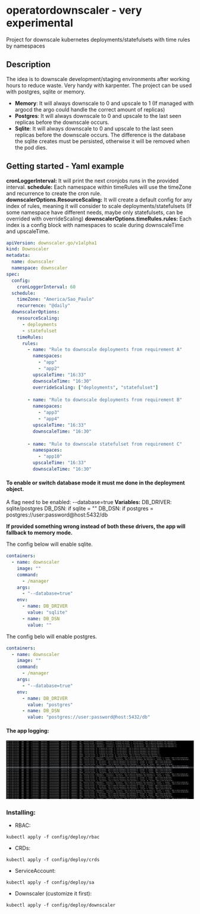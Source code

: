 # operatordownscaler - very experimental

Project for downscale kubernetes deployments/statefulsets with time rules by namespaces

## Description

The idea is to downscale development/staging environments after working hours to reduce waste. Very handy with karpenter.
The project can be used with postgres, sqlite or memory.

- **Memory**: It will always downscale to 0 and upscale to 1 (If managed with argocd the argo could handle the correct amount of replicas)
- **Postgres**: It will always downscale to 0 and upscale to the last seen replicas before the downscale occurs.
- **Sqlite**: It will always downscale to 0 and upscale to the last seen replicas before the downscale occurs. The difference is the database the sqlite creates must be persisted, otherwise it will be removed when the pod dies.

## Getting started - Yaml example

**cronLoggerInterval:** It will print the next cronjobs runs in the provided interval.
**schedule:** Each namespace within timeRules will use the timeZone and recurrence to create the cron rule.
**downscalerOptions.ResourceScaling:** It will create a default config for any index of rules, meaning it will consider to scale deployments/statefulsets (If some namespace have different needs, maybe only statefulsets, can be overrided with overrideScaling)
**downscalerOptions.timeRules.rules:** Each index is a config block with namespaces to scale during downscaleTime and upscaleTime.

```yaml
apiVersion: downscaler.go/v1alpha1
kind: Downscaler
metadata:
  name: downscaler
  namespace: downscaler
spec:
  config:
    cronLoggerInterval: 60
  schedule:
    timeZone: "America/Sao_Paulo"
    recurrence: "@daily"
  downscalerOptions:
    resourceScaling:
      - deployments
      - statefulset
    timeRules:
      rules:
        - name: "Rule to downscale deployments from requirement A"
          namespaces:
            - "app"
            - "app2"
          upscaleTime: "16:33"
          downscaleTime: "16:30"
          overrideScaling: ["deployments", "statefulset"]

        - name: "Rule to downscale deployments from requirement B"
          namespaces:
            - "app3"
            - "app4"
          upscaleTime: "16:33"
          downscaleTime: "16:30"

        - name: "Rule to downscale statefulset from requirement C"
          namespaces:
            - "app10"
          upscaleTime: "16:33"
          downscaleTime: "16:30"
```

#### To enable or switch database mode it must me done in the deployment object.

A flag need to be enabled: --database=true
**Variables:**
DB_DRIVER: sqlite/postgres
DB_DSN: if sqlite = ""
DB_DSN: if postgres = postgres://user:password@host:5432/db

**If provided something wrong instead of both these drivers, the app will fallback to memory mode.**

The config below will enable sqlite.

```yaml
containers:
  - name: downscaler
    image: ""
    command:
      - /manager
    args:
      - "--database=true"
    env:
      - name: DB_DRIVER
        value: "sqlite"
      - name: DB_DSN
        value: ""
```

The config belo will enable postgres.

```yaml
containers:
  - name: downscaler
    image: ""
    command:
      - /manager
    args:
      - "--database=true"
    env:
      - name: DB_DRIVER
        value: "postgres"
      - name: DB_DSN
        value: "postgres://user:password@host:5432/db"
```

#### The app logging:

![alt text](./assets/logs.png)

### Installing:

- RBAC:

```
kubectl apply -f config/deploy/rbac
```

- CRDs:

```
kubectl apply -f config/deploy/crds
```

- ServiceAccount:

```
kubectl apply -f config/deploy/sa
```

- Downscaler (customize it first):

```
kubectl apply -f config/deploy/downscaler
```

